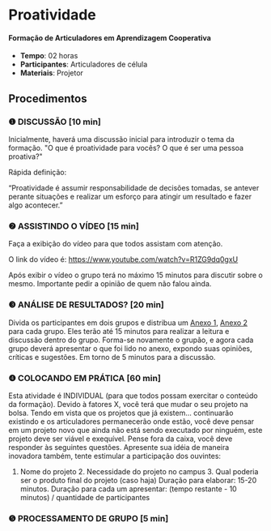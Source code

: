 # Proatividade 
#### Formação de Articuladores em Aprendizagem Cooperativa


- **Tempo**: 02 horas
- **Participantes**:  Articuladores de célula
- **Materiais**: Projetor

## Procedimentos

### ❶ DISCUSSÃO [10 min]

Inicialmente, haverá uma discussão inicial para introduzir o tema da formação. 
"O que é proatividade para vocês? O que é ser uma pessoa proativa?" 

Rápida definição: 

“Proatividade é assumir responsabilidade de decisões tomadas, se antever perante situações e realizar um esforço para atingir um resultado e fazer algo acontecer.” 


### ❷ ASSISTINDO O VÍDEO [15 min]
Faça a exibição do vídeo para que todos assistam com atenção. 

O link do vídeo é: https://www.youtube.com/watch?v=R1ZG9dq0gxU 

Após exibir o vídeo o grupo terá no máximo 15 minutos para discutir sobre o mesmo. Importante pedir a opinião de quem não falou ainda.




### ❸ ANÁLISE DE RESULTADOS?  [20 min]

Divida os participantes em dois grupos e distribua um [Anexo 1](anexo1.pdf), [Anexo 2](anexo2.pdf) para cada grupo. Eles terão até 15 minutos para realizar a leitura e discussão dentro do grupo. 
Forma-se novamente o grupão, e agora cada grupo deverá apresentar o que foi lido no anexo, expondo suas opiniões, críticas e sugestões. Em torno de 5 minutos para a discussão.


### ❹ COLOCANDO EM PRÁTICA  [60 min]

Esta atividade é INDIVIDUAL (para que todos possam exercitar o conteúdo da formação). 
Devido à fatores X, você terá que mudar o seu projeto na bolsa. Tendo em vista que os projetos que já existem... continuarão existindo e os articuladores permanecerão onde estão, você deve pensar em um projeto novo que ainda não está sendo executado por ninguém, este projeto deve ser viável e exequível. Pense fora da caixa, você deve responder às seguintes questões. Apresente sua idéia de maneira inovadora também, tente estimular a participação dos ouvintes: 
1. Nome do projeto 2. Necessidade do projeto no campus 3. Qual poderia ser o produto final do projeto (caso haja) 
Duração para elaborar: 15-20 minutos. Duração para cada um apresentar: (tempo restante - 10 minutos) / quantidade de participantes 




### ❺  PROCESSAMENTO DE GRUPO [5 min]